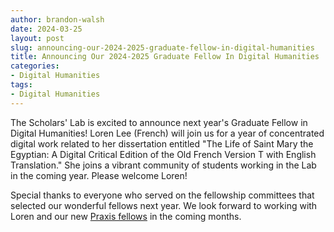 ```yaml
---
author: brandon-walsh
date: 2024-03-25
layout: post
slug: announcing-our-2024-2025-graduate-fellow-in-digital-humanities
title: Announcing Our 2024-2025 Graduate Fellow In Digital Humanities
categories:
- Digital Humanities
tags:
- Digital Humanities
---
```

The Scholars' Lab is excited to announce next year's Graduate Fellow in Digital Humanities! Loren Lee (French) will join us for a year of concentrated digital work related to her dissertation entitled "The Life of Saint Mary the Egyptian: A Digital Critical Edition of the Old French Version T with English Translation." She joins a vibrant community of students working in the Lab in the coming year. Please welcome Loren!

Special thanks to everyone who served on the fellowship committees that selected our wonderful fellows next year. We look forward to working with Loren and our new [Praxis fellows](https://scholarslab.lib.virginia.edu/blog/announcing-2024-2025-praxis-cohort/) in the coming months. 